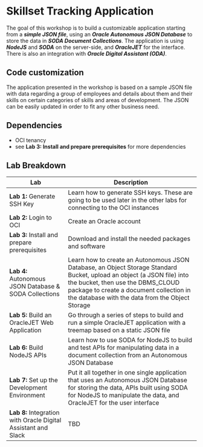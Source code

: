 # Skillset Tracking Application                                   

The goal of this workshop is to build a customizable application starting from a ***simple JSON file***, using an ***Oracle Autonomous JSON Database*** to store the data in ***SODA Document Collections***. The application is using ***NodeJS*** and ***SODA*** on the server-side, and ***OracleJET*** for the interface. There is also an integration with ***Oracle Digital Assistant (ODA)***.

## Code customization

The application presented in the workshop is based on a sample JSON file with data regarding a group of employees and details about them and their skills on certain categories of skills and areas of development. The JSON can be easily updated in order to fit any other business need.

## Dependencies
* OCI tenancy
* see **Lab 3: Install and prepare prerequisites** for more dependencies

## Lab Breakdown
| Lab | Description |
| ----       |    ----  |
| **Lab 1:** Generate SSH Key | Learn how to generate SSH keys. These are going to be used later in the other labs for connecting to the OCI instances |
| **Lab 2:** Login to OCI | Create an Oracle account |
| **Lab 3:** Install and prepare prerequisites | Download and install the needed packages and software |
| **Lab 4:** Autonomous JSON Database & SODA Collections | Learn how to create an Autonomous JSON Database, an Object Storage Standard Bucket, upload an object (a JSON file) into the bucket, then use the DBMS_CLOUD package to create a document collection in the database with the data from the Object Storage |
| **Lab 5:** Build an OracleJET Web Application | Go through a series of steps to build and run a simple OracleJET application with a treemap based on a static JSON file |
| **Lab 6:** Build NodeJS APIs | Learn how to use SODA for NodeJS to build and test APIs for manipulating data in a document collection from an Autonomous JSON Database  |
| **Lab 7:** Set up the Development Environment | Put it all together in one single application that uses an Autonomous JSON Database for storing the data, APIs built using SODA for NodeJS to manipulate the data, and OracleJET for the user interface |
| **Lab 8:** Integration with Oracle Digital Assistant and Slack | TBD |
